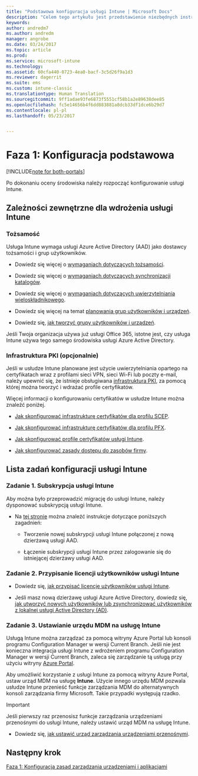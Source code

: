 ```yaml
---
title: "Podstawowa konfiguracja usługi Intune | Microsoft Docs"
description: "Celem tego artykułu jest przedstawienie niezbędnych instrukcji dotyczących konfigurowania usługi Microsoft Intune."
keywords: 
author: andredm7
ms.author: andredm
manager: angrobe
ms.date: 03/24/2017
ms.topic: article
ms.prod: 
ms.service: microsoft-intune
ms.technology: 
ms.assetid: 60cfa440-0723-4ea0-bacf-3c5d26f9a1d3
ms.reviewer: dagerrit
ms.suite: ems
ms.custom: intune-classic
ms.translationtype: Human Translation
ms.sourcegitcommit: 9ff1adae93fe6873f5551cf58b1a2e89638dee85
ms.openlocfilehash: fc5e14656b4f6dd883881a8dcb33df1dce6b29d7
ms.contentlocale: pl-pl
ms.lasthandoff: 05/23/2017


---
```


# <a name="phase-1-basic-setup"></a>Faza 1: Konfiguracja podstawowa

[!INCLUDE[note for both-portals](../includes/note-for-both-portals.md)]

Po dokonaniu oceny środowiska należy rozpocząć konfigurowanie usługi Intune.

## <a name="external-dependencies-for-an-intune-deployment"></a>Zależności zewnętrzne dla wdrożenia usługi Intune

### <a name="identity"></a>Tożsamość

Usługa Intune wymaga usługi Azure Active Directory (AAD) jako dostawcy tożsamości i grup użytkowników.

-   Dowiedz się więcej o [wymaganiach dotyczących tożsamości](https://docs.microsoft.com/active-directory/active-directory-hybrid-identity-design-considerations-overview#design-considerations-overview).

-   Dowiedz się więcej o [wymaganiach dotyczących synchronizacji katalogów](https://docs.microsoft.com/active-directory/active-directory-hybrid-identity-design-considerations-directory-sync-requirements).

-   Dowiedz się więcej o [wymaganiach dotyczących uwierzytelniania wieloskładnikowego](https://docs.microsoft.com/active-directory/active-directory-hybrid-identity-design-considerations-multifactor-auth-requirements).

-   Dowiedz się więcej na temat [planowania grup użytkowników i urządzeń](/intune-classic/deploy-use/plan-your-user-and-device-groups).

-   Dowiedz się, [jak tworzyć grupy użytkowników i urządzeń](/intune-classic/deploy-use/use-groups-to-manage-users-and-devices-with-microsoft-intune).

Jeśli Twoja organizacja używa już usługi Office 365, istotne jest, czy usługa Intune używa tego samego środowiska usługi Azure Active Directory.

### <a name="pki-optional"></a>Infrastruktura PKI (opcjonalnie)

Jeśli w usłudze Intune planowane jest użycie uwierzytelniania opartego na certyfikatach wraz z profilami sieci VPN, sieci Wi-Fi lub poczty e-mail, należy upewnić się, że istnieje obsługiwana [infrastruktura PKI](/intune-classic/deploy-use/secure-resource-access-with-certificate-profiles), za pomocą której można tworzyć i wdrażać profile certyfikatów.

Więcej informacji o konfigurowaniu certyfikatów w usłudze Intune można znaleźć poniżej.

-   [Jak skonfigurować infrastrukturę certyfikatów dla profilu SCEP](/intune-classic/deploy-use/configure-certificate-infrastructure-for-scep).

-   [Jak skonfigurować infrastrukturę certyfikatów dla profilu PFX](/intune-classic/deploy-use/configure-certificate-infrastructure-for-pfx).

-   [Jak skonfigurować profile certyfikatów usługi Intune](/intune-classic/deploy-use/configure-intune-certificate-profiles).

-   [Jak skonfigurować zasady dostępu do zasobów firmy](/intune-classic/deploy-use/enable-access-to-company-resources-with-microsoft-intune).

## <a name="task-list-for-an-intune-setup"></a>Lista zadań konfiguracji usługi Intune

### <a name="task-1-intune-subscription"></a>Zadanie 1. Subskrypcja usługi Intune

Aby można było przeprowadzić migrację do usługi Intune, należy dysponować subskrypcją usługi Intune.

-   Na [tej stronie](https://portal.office.com/Signup/Signup.aspx?OfferId=40BE278A-DFD1-470a-9EF7-9F2596EA7FF9&dl=INTUNE_A&ali=1#0) można znaleźć instrukcje dotyczące poniższych zagadnień:

    -   Tworzenie nowej subskrypcji usługi Intune połączonej z nową dzierżawą usługi AAD.

    -   Łączenie subskrypcji usługi Intune przez zalogowanie się do istniejącej dzierżawy usługi AAD.

### <a name="task-2-assign-intune-user-licenses"></a>Zadanie 2. Przypisanie licencji użytkowników usługi Intune

-   Dowiedz się, [jak przypisać licencje użytkowników usługi Intune](/intune-classic/get-started/start-with-a-paid-subscription-to-microsoft-intune-step-4).

-   Jeśli masz nową dzierżawę usługi Azure Active Directory, dowiedz się, [jak utworzyć nowych użytkowników lub zsynchronizować użytkowników z lokalnej usługi Active Directory (AD)](https://docs.microsoft.com/azure/active-directory/connect/active-directory-aadconnect).

### <a name="task-3-set-your-mdm-authority-to-intune"></a>Zadanie 3. Ustawianie urzędu MDM na usługę Intune

Usługą Intune można zarządzać za pomocą witryny Azure Portal lub konsoli programu Configuration Manager w wersji Current Branch. Jeśli nie jest konieczna integracja usługi Intune z wdrożeniem programu Configuration Manager w wersji Current Branch, zaleca się zarządzanie tą usługą przy użyciu witryny [Azure Portal](https://portal.azure.com).

Aby umożliwić korzystanie z usługi Intune za pomocą witryny Azure Portal, ustaw urząd MDM na usługę **Intune**. Użycie innego urzędu MDM pozwala usłudze Intune przenieść funkcje zarządzania MDM do alternatywnych konsoli zarządzania firmy Microsoft. Takie przypadki występują rzadko.

> [!IMPORTANT]
> Jeśli pierwszy raz przenosisz funkcje zarządzania urządzeniami przenośnymi do usługi Intune, należy ustawić urząd MDM na usługę Intune.

-   Dowiedz się, [jak ustawić urząd zarządzania urządzeniami przenośnymi](/intune-classic/deploy-use/prerequisites-for-enrollment#step-2-set-mdm-authority).

## <a name="next-step"></a>Następny krok

[Faza 1: Konfiguracja zasad zarządzania urządzeniami i aplikacjami](/intune-classic/plan-design/migration-phase1-configure-device-and-app-management-policies)


